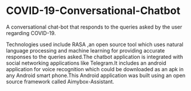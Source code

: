 # COVID-19-Conversational-Chatbot

A conversational chat-bot that responds to the queries asked by the user regarding COVID-19.

Technologies used include RASA ,an open source tool which uses natural language processing and machine learning for providing accurate responses to the queries asked.The chatbot application is integrated with social networking applications like Telegram.It includes an android application for voice recognition which could be downloaded as an apk in any Android smart phone.This Android application was built using an open source framework called Aimybox-Assistant.
